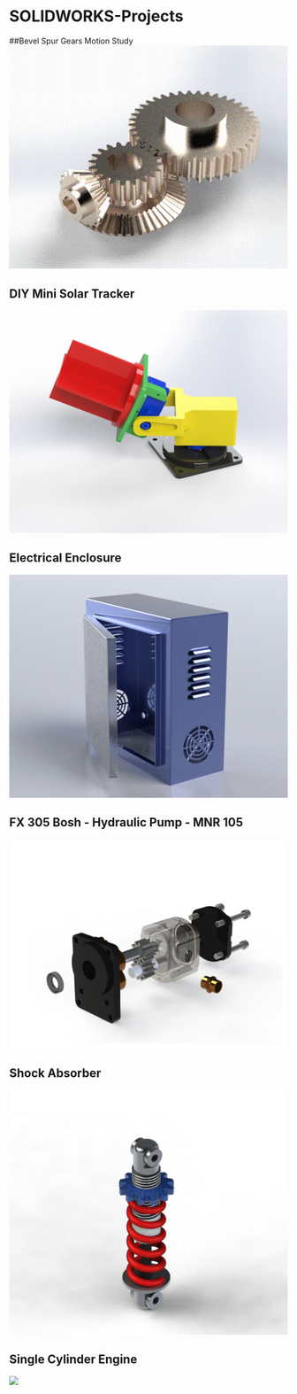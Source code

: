 # SOLIDWORKS-Projects

##Bevel Spur Gears Motion Study
![](https://github.com/haris-mujeeb/SOLIDWORKS-Projects/blob/main/Bevel%20Spur%20Gears%20Motion%20Study/Gear%20Box%20Rendering%20480p.gif)

## DIY Mini Solar Tracker
<img src="https://github.com/haris-mujeeb/SOLIDWORKS-Projects/blob/main/DIY%20Mini%20Solar%20Tracker/Solar%20Tracker%202.jpg" width="600">

## Electrical Enclosure
<img src="https://github.com/haris-mujeeb/SOLIDWORKS-Projects/blob/main/Electical%20Enclosure/Electric%20Enclosure%202.jpg" width="600">

## FX 305 Bosh - Hydraulic Pump -  MNR 105
<img src="https://github.com/haris-mujeeb/SOLIDWORKS-Projects/blob/main/FX%20305%20Bosh%20-%20Hydraulic%20Pump%20-%20%20MNR%20105/Preview%20Exploded%20View.png" width="600">

## Shock Absorber
<img src="https://github.com/haris-mujeeb/SOLIDWORKS-Projects/blob/main/Shock%20Absorber/preview2.png" width="600">

## Single Cylinder Engine
<img src="https://github.com/haris-mujeeb/SOLIDWORKS-Projects/blob/main/Single%20Cylinder%20Engine/2160p.png" width="600">
